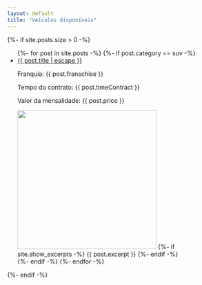 ```yaml
---
layout: default
title: "Veículos disponíveis"
---
```


{%- if site.posts.size > 0 -%}
  <ul class="post-list">
    {%- for post in site.posts -%}
      {%- if post.category == suv -%}
      <li>
        <a class="post-link" href="{{ post.url | relative_url }}">
          {{ post.title | escape }}
        </a>
        <p>Franquia: {{ post.franschise }}</p>
        <p>Tempo do contrato: {{ post.timeContract }}</p>
        <p>Valor da mensalidade: {{ post.price }}</p>
        <img src="{{ post.photo }}" width="322" />
        {%- if site.show_excerpts -%}
          {{ post.excerpt }}
        {%- endif -%}
      </li>
      {%- endif -%}
    {%- endfor -%}
  </ul>
{%- endif -%}